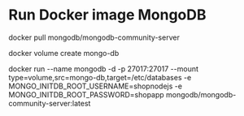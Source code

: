 
# Run Docker image MongoDB

docker pull mongodb/mongodb-community-server

docker volume create mongo-db

docker run --name mongodb -d -p 27017:27017 --mount type=volume,src=mongo-db,target=/etc/databases -e MONGO_INITDB_ROOT_USERNAME=shopnodejs -e MONGO_INITDB_ROOT_PASSWORD=shopapp mongodb/mongodb-community-server:latest
